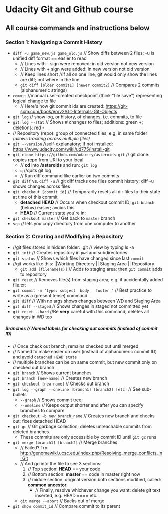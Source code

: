 # Udacity Git and Github course

## All course commands and instructions below

### Section 1: Navigating a Commit History
* `diff -u game_new.js game_old.js` // Show diffs between 2 files; -u is unified diff format == easier to read
    * // Lines with - sign were removed: in old version not new version
    * // Lines with + sign were added:   in new version not old version
    * // Keep lines short //if all on one line, git would only show the lines are diff; not where in the line
    * `git diff [older commit1] [newer commit2]`  // Compares 2 commits (alphanumeric strings)
* `commit` //manual user-created checkpoint (think "file save") representing logical change to file
    * // Here's how git commit ids are created: https://git-scm.com/book/en/v2/Git-Internals-Git-Objects
* `git log` // show log, or history, of changes, i.e. commits, to file
* `git log --stat` // Shows # changes to files; additions: green +; deletions: red -
* // Repository (repo): group of connected files, e.g. in same folder /*allows tracking across multiple files*/
* `git --version` //self-explanatory; if not installed: https://www.udacity.com/wiki/ud775/install-git
* `git clone https://github.com/udacity/asteroids.git`  // git clone: copies repo from URI to your local 
    * // **cd** into **/asteroids** and run: `git log`
    * `q`   //quits git log 
    * // Run diff command like earlier on two commits 
* `git diff` vs. `diff -u` // git diff tracks one files commit history; diff -u shows changes across files
* `git checkout [commit id]` // Temporarily resets all dir files to their state at time of this commit 
    * **detached HEAD** // Occurs when checkout commit ID; `git branch` (below) easier; avoids this
    * **HEAD**  // Current state you're in;
* `git checkout master` // Get back to `master` branch
* `scp` // lets you copy directory from one computer to another

### Section 2: Creating and Modifying a Repository
* //git files stored in hidden folder: .git  // view by typing ls -a
* `git init` // Creates repository in `pwd` and subdirectories
* `git status` // Shows which files have changed since last `commit`
* //git works like this: ||Working Directory || Staging Area || Repository
    * `git add [filename(s)]` // Adds to staging area; then `git commit` adds to repository
* `git reset` // Removes file(s) from staging area; e.g. if accidentally added file.txt
* `git commit -m "type: subject  body   footer "` // Best practice to write as a (present tense) command
* `git diff` // With no args shows changes between WD and Staging Area 
* `git diff --staged` // Shows changes in staged not committed yet
* `git reset --hard` //Be **very** careful with this command; deletes all changes in WD too

##### Branches // Named labels for checking out commits (instead of commit ID)
* // Once check out branch, remains checked out until merged
* // Named to make easier on user (instead of alphanumeric commit ID) and avoid `detached HEAD state`
* // multiple branches can be on same commit, but new commit only on checked out branch
* `git branch` // Shows current branches
* `git branch [new-name]` // Creates new branch
* `git checkout [new-name]` // Checks out branch
* `git log --graph --oneline [branch1] [branch2] [etc]` // See sub-bullets
    * `--graph` // Shows commit tree;
    * `--oneline` // Keeps output shorter and after you can specify branches to compare
* `git checkout -b new_branch_name` // Creates new branch and checks out; fixes detached HEAD
* `git gc` // Git garbage collection; deletes unreachable commits from deleted branches
    * These commits are only accessible by commit ID until `git gc` runs
* `git merge [branch1] [branch2]` // Merge branches
    * // Failed? Try: http://genomewiki.ucsc.edu/index.php/Resolving_merge_conflicts_in_Git
    * // And go into the file to see 3 sections: 
        1. // Top section: **HEAD** == your code
        2. // Bottom section: **master** == code in master right now
        3. // middle section: original version both sections modified, called: **common ancestor**
            * // Finally, resolve whichever change you want: delete git text inserted, e.g. HEAD  ====  etc.
    * `git merge --abort` // Backs out of merge
* `git show commit_id` // Compare commit to its parent


